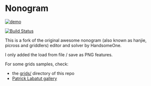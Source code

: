 # Nonogram

[![demo](http://i.imgur.com/XRs3jk7.gif)](https://Lucas-C.github.io/Nonogram)

[![Build Status](https://travis-ci.org/Lucas-C/Nonogram.svg?branch=develop)](https://travis-ci.org/Lucas-C/Nonogram)

This is a fork of the original awesome nonogram (also known as hanjie, picross and griddlers) editor and solver by HandsomeOne.

I only added the load from file / save as PNG features.

For some grids samples, check:
- the [grids/](grids/) directory of this repo
- [Patrick Labatut gallery](http://www.normalesup.org/~labatut/IK3/)
